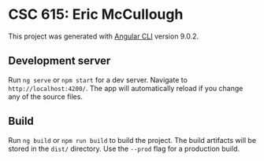 # CSC 615: Eric McCullough 

This project was generated with [Angular CLI](https://github.com/angular/angular-cli) version 9.0.2.

## Development server

Run `ng serve` or `npm start` for a dev server. Navigate to `http://localhost:4200/`. The app will automatically reload if you change any of the source files.

## Build

Run `ng build` or `npm run build`  to build the project. The build artifacts will be stored in the `dist/` directory. Use the `--prod` flag for a production build.

